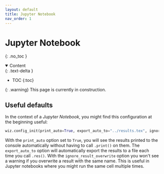 ```yaml
---
layout: default
title: Jupyter Notebook
nav_order: 1
---
```


# Jupyter Notebook
{: .no_toc }

<details open markdown="block">
  <summary>
    Content
  </summary>
  {: .text-delta }

- TOC
{:toc}

</details>

{: .warning}
This page is currently in construction.


## Useful defaults

In the context of a *Jupyter Notebook*, you might find this configuration at the beginning useful:
```py
wiz.config_init(print_auto=True, export_auto_to="../results.tex", ignore_result_overwrite=True)
```
With the `print_auto` option set to `True`, you will see the results printed to the console automatically without having to call `.print()` on them. The `export_auto_to` option will automatically export the results to a file each time you call `.res()`. With the `ignore_result_overwrite` option you won't see a warning if you overwrite a result with the same name. This is useful in Jupyter notebooks where you might run the same cell multiple times.
